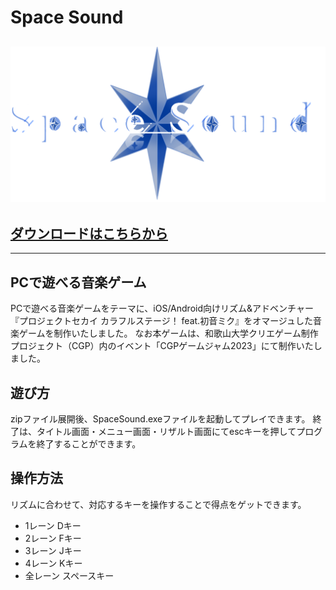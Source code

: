 # Space Sound

<img src=https://github.com/twogod23/team_c_cgp_gamejam_2023/blob/main/Assets/Futagami/Images/title_logo.png></img>
---

<h2>
  <a href=https://github.com/twogod23/team_c_cgp_gamejam_2023/blob/main/SpaceSound.zip>ダウンロードはこちらから</a>
</h2>

---

## PCで遊べる音楽ゲーム
PCで遊べる音楽ゲームをテーマに、iOS/Android向けリズム&アドベンチャー『プロジェクトセカイ カラフルステージ！ feat.初音ミク』をオマージュした音楽ゲームを制作いたしました。
なお本ゲームは、和歌山大学クリエゲーム制作プロジェクト（CGP）内のイベント「CGPゲームジャム2023」にて制作いたしました。

## 遊び方
zipファイル展開後、SpaceSound.exeファイルを起動してプレイできます。
終了は、タイトル画面・メニュー画面・リザルト画面にてescキーを押してプログラムを終了することができます。

## 操作方法
リズムに合わせて、対応するキーを操作することで得点をゲットできます。
<ul>
  <li>1レーン  Dキー</li>
  <li>2レーン  Fキー</li>
  <li>3レーン  Jキー</li>
  <li>4レーン  Kキー</li>
  <li>全レーン  スペースキー</li>
</ul>
